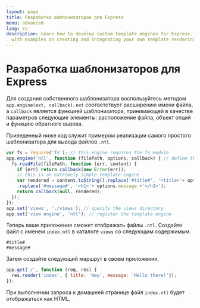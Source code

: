 ```yaml
---
layout: page
title: Разработка шаблонизаторов для Express
menu: advanced
lang: ru
description: Learn how to develop custom template engines for Express.js using app.engine(),
  with examples on creating and integrating your own template rendering logic.
---
```


# Разработка шаблонизаторов для Express

Для создания собственного шаблонизатора воспользуйтесь методом `app.engine(ext, callback)`. `ext` соответствует расширению имени файла, а `callback` является функцией шаблонизатора, принимающей в качестве параметров следующие элементы: расположение файла, объект опций и функцию обратного вызова.

Приведенный ниже код служит примером реализации самого простого шаблонизатора для вывода файлов `.ntl`.

```js
var fs = require('fs'); // this engine requires the fs module
app.engine('ntl', function (filePath, options, callback) { // define the template engine
  fs.readFile(filePath, function (err, content) {
    if (err) return callback(new Error(err));
    // this is an extremely simple template engine
    var rendered = content.toString().replace('#title#', '<title>'+ options.title +'</title>')
    .replace('#message#', '<h1>'+ options.message +'</h1>');
    return callback(null, rendered);
  });
});
app.set('views', './views'); // specify the views directory
app.set('view engine', 'ntl'); // register the template engine
```

Теперь ваше приложение сможет отображать файлы `.ntl`. Создайте файл с именем `index.ntl` в каталоге `views` со следующим содержимым.

```pug
#title#
#message#
```
Затем создайте следующий маршрут в своем приложении.

```js
app.get('/', function (req, res) {
  res.render('index', { title: 'Hey', message: 'Hello there!'});
});
```
При выполнении запроса к домашней странице файл `index.ntl` будет отображаться как HTML.
